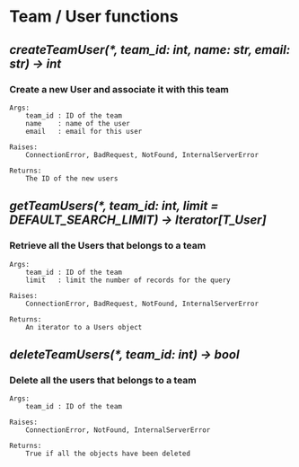 # Team / User functions

## _createTeamUser(*, team_id: int, name: str, email: str) -> int_

### **Create a new User and associate it with this team**

    Args:
        team_id : ID of the team
        name    : name of the user
        email   : email for this user

    Raises:
        ConnectionError, BadRequest, NotFound, InternalServerError

    Returns:
        The ID of the new users


## _getTeamUsers(*, team_id: int, limit = DEFAULT_SEARCH_LIMIT) -> Iterator[T_User]_

### **Retrieve all the Users that belongs to a team**

    Args:
        team_id : ID of the team
        limit   : limit the number of records for the query

    Raises:
        ConnectionError, BadRequest, NotFound, InternalServerError

    Returns:
        An iterator to a Users object


## _deleteTeamUsers(*, team_id: int) -> bool_

### **Delete all the users that belongs to a team**

    Args:
        team_id : ID of the team

    Raises:
        ConnectionError, NotFound, InternalServerError

    Returns:
        True if all the objects have been deleted


